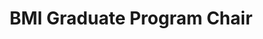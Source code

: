 ---
name: Lucila Ohno-Machado
role: Chair
email: lohnomachado@health.ucsd.edu
title: BMI Graduate Program Chair
photo: 
---